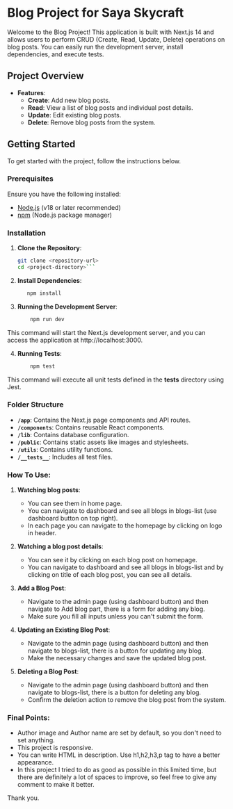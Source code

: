 # Blog Project for Saya Skycraft

Welcome to the Blog Project! This application is built with Next.js 14 and allows users to perform CRUD (Create, Read,
Update, Delete) operations on blog posts. You can easily run the development server, install dependencies, and execute
tests.

## Project Overview

- **Features**:
    - **Create**: Add new blog posts.
    - **Read**: View a list of blog posts and individual post details.
    - **Update**: Edit existing blog posts.
    - **Delete**: Remove blog posts from the system.

## Getting Started

To get started with the project, follow the instructions below.

### Prerequisites

Ensure you have the following installed:

- [Node.js](https://nodejs.org/) (v18 or later recommended)
- [npm](https://www.npmjs.com/) (Node.js package manager)

### Installation

1. **Clone the Repository**:
   ```bash
   git clone <repository-url>
   cd <project-directory>```

2. **Install Dependencies**:

    ```bash
       npm install
   ```

3. **Running the Development Server**:
    ```bash
        npm run dev
   ```

This command will start the Next.js development server, and you can access the application at http://localhost:3000.

4. **Running Tests**:
    ```bash
        npm test
   ```

This command will execute all unit tests defined in the __tests__ directory using Jest.

### Folder Structure

- **`/app`**: Contains the Next.js page components and API routes.
- **`/components`**: Contains reusable React components.
- **`/lib`**: Contains database configuration.
- **`/public`**: Contains static assets like images and stylesheets.
- **`/utils`**: Contains utility functions.
- **`/__tests__`**: Includes all test files.

### How To Use:

1. **Watching blog posts**:
    - You can see them in home page.
    - You can navigate to dashboard and see all blogs in blogs-list (use dashboard button on top right).
    - In each page you can navigate to the homepage by clicking on logo in header. 

2. **Watching a blog post details**:
    - You can see it by clicking on each blog post on homepage.
    - You can navigate to dashboard and see all blogs in blogs-list and by clicking on title of each blog post, you can
      see all details.

3. **Add a Blog Post**:
    - Navigate to the admin page (using dashboard button) and then navigate to Add blog part, there is a form for
      adding any blog.
    - Make sure you fill all inputs unless you can't submit the form.

4. **Updating an Existing Blog Post**:
    - Navigate to the admin page (using dashboard button) and then navigate to blogs-list, there is a button for
      updating any blog.
    - Make the necessary changes and save the updated blog post.

5. **Deleting a Blog Post**:
    - Navigate to the admin page (using dashboard button) and then navigate to blogs-list, there is a button for
      deleting any blog.
    - Confirm the deletion action to remove the blog post from the system.

### Final Points:

- Author image and Author name are set by default, so you don't need to set anything.
- This project is responsive.
- You can write HTML in description. Use h1,h2,h3,p tag to have a better appearance.
- In this project I tried to do as good as possible in this limited time, but there are definitely a lot of spaces to
  improve, so feel free to give any comment to make it better.

Thank you.
